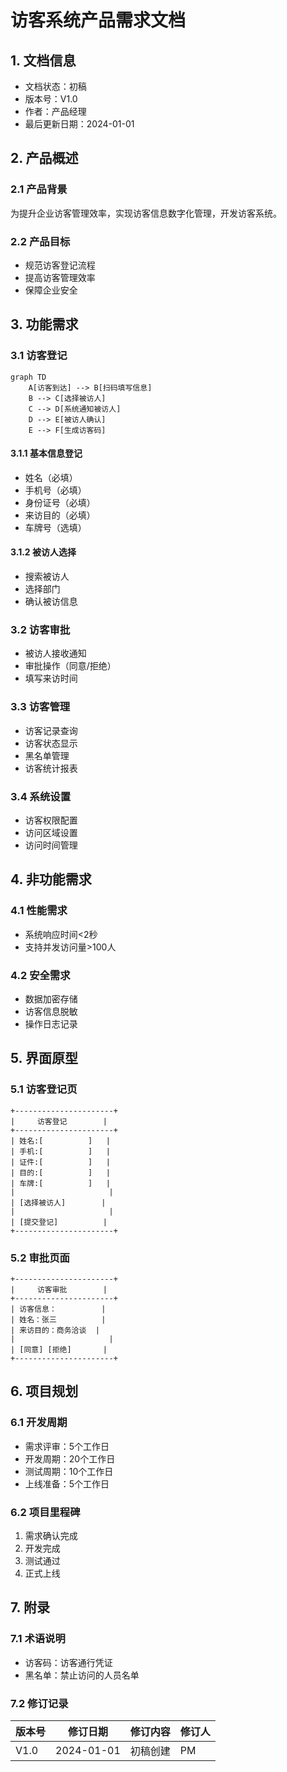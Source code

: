  # 访客系统产品需求文档

## 1. 文档信息
- 文档状态：初稿
- 版本号：V1.0
- 作者：产品经理
- 最后更新日期：2024-01-01

## 2. 产品概述
### 2.1 产品背景
为提升企业访客管理效率，实现访客信息数字化管理，开发访客系统。

### 2.2 产品目标
- 规范访客登记流程
- 提高访客管理效率
- 保障企业安全

## 3. 功能需求
### 3.1 访客登记
```mermaid
graph TD
    A[访客到达] --> B[扫码填写信息]
    B --> C[选择被访人]
    C --> D[系统通知被访人]
    D --> E[被访人确认]
    E --> F[生成访客码]
```

#### 3.1.1 基本信息登记
- 姓名（必填）
- 手机号（必填）
- 身份证号（必填）
- 来访目的（必填）
- 车牌号（选填）

#### 3.1.2 被访人选择
- 搜索被访人
- 选择部门
- 确认被访信息

### 3.2 访客审批
- 被访人接收通知
- 审批操作（同意/拒绝）
- 填写来访时间

### 3.3 访客管理
- 访客记录查询
- 访客状态显示
- 黑名单管理
- 访客统计报表

### 3.4 系统设置
- 访客权限配置
- 访问区域设置
- 访问时间管理

## 4. 非功能需求
### 4.1 性能需求
- 系统响应时间<2秒
- 支持并发访问量>100人

### 4.2 安全需求
- 数据加密存储
- 访客信息脱敏
- 操作日志记录

## 5. 界面原型
### 5.1 访客登记页
```
+----------------------+
|     访客登记        |
+----------------------+
| 姓名:[          ]   |
| 手机:[          ]   |
| 证件:[          ]   |
| 目的:[          ]   |
| 车牌:[          ]   |
|                     |
| [选择被访人]        |
|                     |
| [提交登记]          |
+----------------------+
```

### 5.2 审批页面
```
+----------------------+
|     访客审批        |
+----------------------+
| 访客信息：          |
| 姓名：张三          |
| 来访目的：商务洽谈  |
|                     |
| [同意] [拒绝]       |
+----------------------+
```

## 6. 项目规划
### 6.1 开发周期
- 需求评审：5个工作日
- 开发周期：20个工作日
- 测试周期：10个工作日
- 上线准备：5个工作日

### 6.2 项目里程碑
1. 需求确认完成
2. 开发完成
3. 测试通过
4. 正式上线

## 7. 附录
### 7.1 术语说明
- 访客码：访客通行凭证
- 黑名单：禁止访问的人员名单

### 7.2 修订记录
| 版本号 | 修订日期 | 修订内容 | 修订人 |
|--------|----------|----------|--------|
| V1.0   | 2024-01-01 | 初稿创建 | PM |
